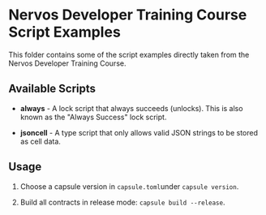 # Nervos Developer Training Course Script Examples

This folder contains some of the script examples directly taken from the Nervos Developer Training Course.

## Available Scripts

* **always** - A lock script that always succeeds (unlocks). This is also known as the "Always Success" lock script.

* **jsoncell** - A type script that only allows valid JSON strings to be stored as cell data.

## Usage

1. Choose a capsule version in `capsule.toml`under `capsule version`.

2. Build all contracts in release mode: `capsule build --release`.
